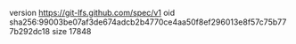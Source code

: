 version https://git-lfs.github.com/spec/v1
oid sha256:99003be07af3de674adcb2b4770ce4aa50f8ef296013e8f57c75b777b292dc18
size 17848
